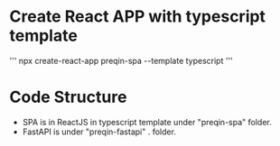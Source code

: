 # Create React APP with typescript template

'''
npx create-react-app preqin-spa --template typescript
'''

# Code Structure

- SPA is in ReactJS in typescript template under "preqin-spa" folder.
- FastAPI is under "preqin-fastapi" . folder.
